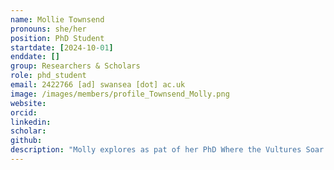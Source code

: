 ```yaml
---
name: Mollie Townsend
pronouns: she/her
position: PhD Student
startdate: [2024-10-01]
enddate: []
group: Researchers & Scholars
role: phd_student
email: 2422766 [ad] swansea [dot] ac.uk
image: /images/members/profile_Townsend_Molly.png
website:
orcid:
linkedin: 
scholar:
github:
description: "Molly explores as pat of her PhD Where the Vultures Soar: using high-frequency movement data to understand species distributions, supervised by [Prof. Emily Shepard](https://www.swansea.ac.uk/staff/e.l.c.shepard/) and Konstans."
---
```

